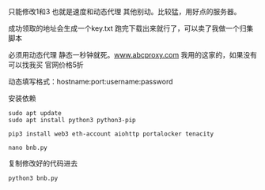 
只能修改1和3 也就是速度和动态代理 其他别动。比较猛，用好点的服务器。

成功领取的地址会生成一个key.txt 跑完下载出来就行了，可以卖了我做一个归集脚本

必须用动态代理 静态一秒钟就死。www.abcproxy.com 我用的这家的，如果没有可以找我买 官网价格5折

动态填写格式：hostname:port:username:password

安装依赖

```
sudo apt update
sudo apt install python3 python3-pip
```

```
pip3 install web3 eth-account aiohttp portalocker tenacity
```

```
nano bnb.py
```
复制修改好的代码进去
```
python3 bnb.py
```
